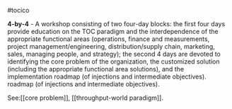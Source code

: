 #tocico

<b>4-by-4</b> -  A workshop consisting of two four-day blocks: the first four days provide education on the TOC paradigm and the interdependence of the appropriate functional areas (operations, finance and measurements, project management/engineering, distribution/supply chain, marketing, sales, managing people, and strategy); the second 4 days are devoted to identifying the core problem of the organization,  the customized solution (including the appropriate functional area solutions), and the implementation roadmap (of injections and intermediate objectives). roadmap (of injections and intermediate objectives). 



See:[[core problem]], [[throughput-world paradigm]].
